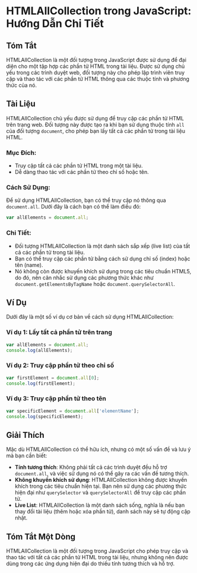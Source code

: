 <!--
Meta Description: # HTMLAllCollection trong JavaScript: Hướng Dẫn Chi Tiết ## Tóm Tắt HTMLAllCollection là một đối tượng trong JavaScript được sử dụng để đại diện cho m...
Meta Keywords: các, dụng, phần, trong, htmlallcollection
-->

# HTMLAllCollection trong JavaScript: Hướng Dẫn Chi Tiết

## Tóm Tắt
HTMLAllCollection là một đối tượng trong JavaScript được sử dụng để đại diện cho một tập hợp các phần tử HTML trong tài liệu. Được sử dụng chủ yếu trong các trình duyệt web, đối tượng này cho phép lập trình viên truy cập và thao tác với các phần tử HTML thông qua các thuộc tính và phương thức của nó.

## Tài Liệu
HTMLAllCollection chủ yếu được sử dụng để truy cập các phần tử HTML trên trang web. Đối tượng này được tạo ra khi bạn sử dụng thuộc tính `all` của đối tượng `document`, cho phép bạn lấy tất cả các phần tử trong tài liệu HTML. 

### Mục Đích:
- Truy cập tất cả các phần tử HTML trong một tài liệu.
- Dễ dàng thao tác với các phần tử theo chỉ số hoặc tên.

### Cách Sử Dụng:
Để sử dụng HTMLAllCollection, bạn có thể truy cập nó thông qua `document.all`. Dưới đây là cách bạn có thể làm điều đó:

```javascript
var allElements = document.all;
```

### Chi Tiết:
- Đối tượng HTMLAllCollection là một danh sách sắp xếp (live list) của tất cả các phần tử trong tài liệu.
- Bạn có thể truy cập các phần tử bằng cách sử dụng chỉ số (index) hoặc tên (name).
- Nó không còn được khuyến khích sử dụng trong các tiêu chuẩn HTML5, do đó, nên cân nhắc sử dụng các phương thức khác như `document.getElementsByTagName` hoặc `document.querySelectorAll`.

## Ví Dụ
Dưới đây là một số ví dụ cơ bản về cách sử dụng HTMLAllCollection:

### Ví dụ 1: Lấy tất cả phần tử trên trang
```javascript
var allElements = document.all;
console.log(allElements);
```

### Ví dụ 2: Truy cập phần tử theo chỉ số
```javascript
var firstElement = document.all[0];
console.log(firstElement);
```

### Ví dụ 3: Truy cập phần tử theo tên
```javascript
var specificElement = document.all['elementName'];
console.log(specificElement);
```

## Giải Thích
Mặc dù HTMLAllCollection có thể hữu ích, nhưng có một số vấn đề và lưu ý mà bạn cần biết:

- **Tính tương thích**: Không phải tất cả các trình duyệt đều hỗ trợ `document.all`, và việc sử dụng nó có thể gây ra các vấn đề tương thích.
- **Không khuyến khích sử dụng**: HTMLAllCollection không được khuyến khích trong các tiêu chuẩn hiện tại. Bạn nên sử dụng các phương thức hiện đại như `querySelector` và `querySelectorAll` để truy cập các phần tử.
- **Live List**: HTMLAllCollection là một danh sách sống, nghĩa là nếu bạn thay đổi tài liệu (thêm hoặc xóa phần tử), danh sách này sẽ tự động cập nhật.

## Tóm Tắt Một Dòng
HTMLAllCollection là một đối tượng trong JavaScript cho phép truy cập và thao tác với tất cả các phần tử HTML trong tài liệu, nhưng không nên được dùng trong các ứng dụng hiện đại do thiếu tính tương thích và hỗ trợ.